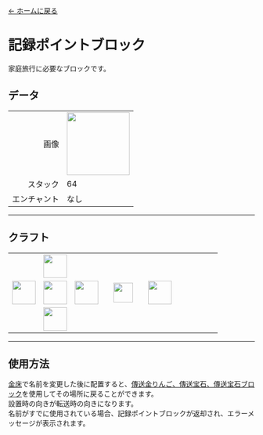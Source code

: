 [← ホームに戻る](../)
# 記録ポイントブロック
家庭旅行に必要なブロックです。

## データ
<table>
    <tr><td align="end">画像</td><td><img src="https://i.imgur.com/nXnGzsw.png" width="128"/></td></tr>
    <tr><td align="end">スタック</td><td>64</td></tr>
    <tr><td align="end">エンチャント</td><td>なし</td></tr>
</table>

---

## クラフト
<table>
    <tr><td></td><td><img src="https://i.imgur.com/wkLqvqi.png" width="48"/></td><td></td><td colspan="3"></td></tr>
    <tr><td><img src="https://i.imgur.com/wkLqvqi.png" width="48"/></td><td><img src="https://i.imgur.com/fWIUn4F.png" width="48"/></td><td><img src="https://i.imgur.com/wkLqvqi.png" width="48"/></td><td width="70" align="center"><img src="https://i.imgur.com/VE0KqIE.png" width="40"/></td><td><img src="https://i.imgur.com/nXnGzsw.png" width="48"/></td><td width="70"></td></tr>
    <tr><td></td><td><img src="https://i.imgur.com/wkLqvqi.png" width="48"/></td><td></td><td colspan="3"></td></tr>
</table>

---

## 使用方法
[金床](https://minecraft.fandom.com/ja/wiki/金床)で名前を変更した後に配置すると、[傳送金りんご、傳送宝石、傳送宝石ブロック](transfer.md)を使用してその場所に戻ることができます。  
設置時の向きが転送時の向きになります。  
名前がすでに使用されている場合、記録ポイントブロックが返却され、エラーメッセージが表示されます。
